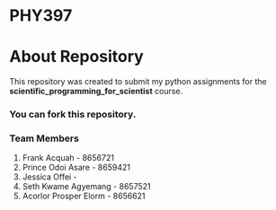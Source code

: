# PHY397

# About Repository
This repository was created to submit my python assignments for the **scientific_programming_for_scientist** course.

### You can fork this repository.

### Team Members
1. Frank Acquah - 8656721
2. Prince Odoi Asare - 8659421
3. Jessica Offei - 
4. Seth Kwame Agyemang - 8657521
5.  Acorlor Prosper Elorm - 8656621